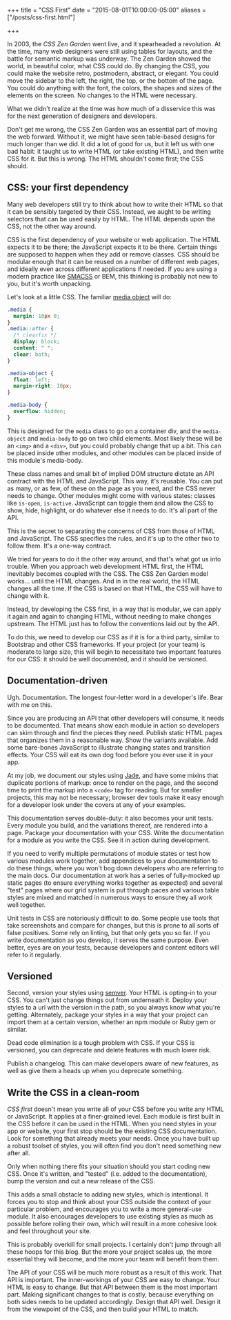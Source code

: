 +++
title = "CSS First"
date = "2015-08-01T10:00:00-05:00"
aliases = ["/posts/css-first.html"]

+++

In 2003, the *CSS Zen Garden* went live, and it spearheaded a revolution. At the time, many web designers were still using tables for layouts, and the battle for semantic markup was underway. The Zen Garden showed the world, in beautiful color, what CSS could do. By changing the CSS, you could make the website retro, postmodern, abstract, or elegant. You could move the sidebar to the left, the right, the top, or the bottom of the page. You could do anything with the font, the colors, the shapes and sizes of the elements on the screen. No changes to the HTML were necessary.

What we didn't realize at the time was how much of a disservice this was for the next generation of designers and developers.

Don't get me wrong, the CSS Zen Garden was an essential part of moving the web forward. Without it, we might have seen table-based designs for much longer than we did. It did a lot of good for us, but it left us with one bad habit: it taught us to write HTML (or take existing HTML), and then write CSS for it. But this is wrong. The HTML shouldn't come first; the CSS should.

## CSS: your first dependency

Many web developers still try to think about how to write their HTML so that it can be sensibly targeted by their CSS. Instead, we aught to be writing selectors that can be used easily by HTML. The HTML depends upon the CSS, not the other way around.

CSS is the first dependency of your website or web application. The HTML expects it to be there; the JavaScript expects it to be there. Certain things are supposed to happen when they add or remove classes. CSS should be modular enough that it can be reused on a number of different web pages, and ideally even across different applications if needed. If you are using a modern practice like <a href="https://smacss.com/">SMACSS</a> or BEM, this thinking is probably not new to you, but it's worth unpacking.

Let's look at a little CSS. The familiar <a href="http://www.stubbornella.org/content/2010/06/25/the-media-object-saves-hundreds-of-lines-of-code/">media object</a> will do:

```css
.media {
  margin: 10px 0;
}
.media::after {
  /* clearfix */
  display: block;
  content: " ";
  clear: both;
}

.media-object {
  float: left;
  margin-right: 10px;
}

.media-body {
  overflow: hidden;
}
```

This is designed for the <code>media</code> class to go on a container div, and the <code>media-object</code> and <code>media-body</code> to go on two child elements. Most likely these will be an <code>&lt;img&gt;</code> and a <code>&lt;div&gt;</code>, but you could probably change that up a bit. This can be placed inside other modules, and other modules can be placed inside of this module's media-body.

These class names and small bit of implied DOM structure dictate an API contract with the HTML and JavaScript. This way, it's reusable. You can put as many, or as few, of these on the page as you need, and the CSS never needs to change. Other modules might come with various states: classes like <code>is-open</code>, <code>is-active</code>. JavaScript can toggle them and allow the CSS to show, hide, highlight, or do whatever else it needs to do. It's all part of the API.

This is the secret to separating the concerns of CSS from those of HTML and JavaScript. The CSS specifies the rules, and it's up to the other two to follow them. It's a one-way contract.

We tried for years to do it the other way around, and that's what got us into trouble. When you approach web development HTML first, the HTML inevitably becomes coupled with the CSS. The CSS Zen Garden model works... until the HTML changes. And in in the real world, the HTML changes all the time. If the CSS is based on that HTML, the CSS will have to change with it.

Instead, by developing the CSS first, in a way that is modular, we can apply it again and again to changing HTML, without needing to make changes upstream. The HTML just has to follow the conventions laid out by the API.

To do this, we need to develop our CSS as if it is for a third party, similar to Bootstrap and other CSS frameworks. If your project (or your team) is moderate to large size, this will begin to necessitate two important features for our CSS: it should be well documented, and it should be versioned.

## Documentation-driven

Ugh. Documentation. The longest four-letter word in a developer's life.  Bear with me on this.

Since you are producing an API that other developers will consume, it needs to be documented. That means show each module in action so developers can skim through and find the pieces they need. Publish static HTML pages that organizes them in a reasonable way. Show the variants available. Add some bare-bones JavaScript to illustrate changing states and transition effects. Your CSS will eat its own dog food before you ever use it in your app.

At my job, we document our styles using <a href="http://jade-lang.com/">Jade</a>, and have some mixins that duplicate portions of markup: once to render on the page, and the second time to print the markup into a <code>&lt;code&gt;</code> tag for reading. But for smaller projects, this may not be necessary; browser dev tools make it easy enough for a developer look under the covers at any of your examples.

This documentation serves double-duty: it also becomes your unit tests. Every module you build, and the variations thereof, are rendered into a page. Package your documentation with your CSS. Write the documentation for a module as you write the CSS. See it in action during development.

If you need to verify multiple permutations of module states or test how various modules work together, add appendices to your documentation to do these things, where you won't bog down developers who are referring to the main docs. Our documentation at work has a series of fully-mocked up static pages (to ensure everything works together as expected) and several "test" pages where our grid system is put through paces and various table styles are mixed and matched in numerous ways to ensure they all work well together.

Unit tests in CSS are notoriously difficult to do. Some people use tools that take screenshots and compare for changes, but this is prone to all sorts of false positives. Some rely on linting, but that only gets you so far. If you write documentation as you develop, it serves the same purpose. Even better, eyes are on your tests, because developers and content editors will refer to it regularly.

## Versioned

Second, version your styles using <a href="http://semver.org/">semver</a>. Your HTML is opting-in to your CSS. You can't just change things out from underneath it. Deploy your styles to a url with the version in the path, so you always know what you're getting. Alternately, package your styles in a way that your project can import them at a certain version, whether an npm module or Ruby gem or similar.

Dead code elimination is a tough problem with CSS. If your CSS is versioned, you can deprecate and delete features with much lower risk.

Publish a changelog. This can make developers aware of new features, as well as give them a heads up when you deprecate something.

## Write the CSS in a clean-room

*CSS first* doesn't mean you write all of your CSS before you write any HTML or JavaScript. It applies at a finer-grained level. Each module is first built in the CSS before it can be used in the HTML. When you need styles in your app or website, your first stop should be the existing CSS documentation. Look for something that already meets your needs. Once you have built up a robust toolset of styles, you will often find you don't need something new after all.

Only when nothing there fits your situation should you start coding new CSS. Once it's written, and "tested" (i.e. added to the documentation), bump the version and cut a new release of the CSS.

This adds a small obstacle to adding new styles, which is intentional. It forces you to stop and think about your CSS outside the context of your particular problem, and encourages you to write a more general-use module. It also encourages developers to use existing styles as much as possible before rolling their own, which will result in a more cohesive look and feel throughout your site.

This is probably overkill for small projects. I certainly don't jump through all these hoops for this blog. But the more your project scales up, the more essential they will become, and the more your team will benefit from them.

The API of your CSS will be much more robust as a result of this work.  That API is important. The inner-workings of your CSS are easy to change. Your HTML is easy to change. But that API between them is the most important part. Making significant changes to that is costly, because everything on both sides needs to be updated accordingly. Design that API well. Design it from the viewpoint of the CSS, and then build your HTML to match.
